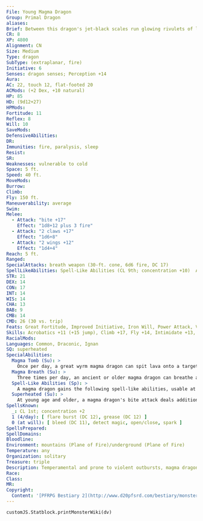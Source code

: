 ```yaml
---
File: Young Magma Dragon
Group: Primal Dragon
aliases: 
Brief: Between this dragon's jet-black scales run glowing rivulets of lava, and veins aglow with heat shine in the membranes of its wings.
CR: 8
XP: 4800
Alignment: CN
Size: Medium
Type: dragon
SubType: (extraplanar, fire)
Initiative: 6
Senses: dragon senses; Perception +14
Aura: 
AC: 22, touch 12, flat-footed 20
ACMods: (+2 Dex, +10 natural)
HP: 85
HD: (9d12+27)
HPMods: 
Fortitude: 11
Reflex: 8
Will: 10
SaveMods: 
DefensiveAbilities: 
DR: 
Immunities: fire, paralysis, sleep
Resist: 
SR: 
Weaknesses: vulnerable to cold
Space: 5 ft.
Speed: 40 ft.
MoveMods: 
Burrow: 
Climb: 
Fly: 150 ft.
Maneuverability: average
Swim: 
Melee: 
  - Attack: "bite +17"
    Effect: "1d8+12 plus 3 fire"
  - Attack: "2 claws +17"
    Effect: "1d6+8"
  - Attack: "2 wings +12"
    Effect: "1d4+4"
Reach: 5 ft.
Ranged: 
SpecialAttacks: breath weapon (30-ft. cone, 6d6 fire, DC 17)
SpellLikeAbilities: Spell-Like Abilities (CL 9th; concentration +10)  At Will-burning hands (DC 12)
STR: 21
DEX: 14
CON: 17
INT: 14
WIS: 14
CHA: 13
BAB: 9
CMB: 14
CMD: 26 (30 vs. trip)
Feats: Great Fortitude, Improved Initiative, Iron Will, Power Attack, Vital Strike
Skills: Acrobatics +11 (+15 jump), Climb +17, Fly +14, Intimidate +13, Perception +14, Sense Motive +14, Stealth +14, Swim +17
RacialMods: 
Languages: Common, Draconic, Ignan
SQ: superheated
SpecialAbilities:
  Magma Tomb (Su): >
    Once per day, a great wyrm magma dragon can spit lava onto a target within 120 feet, dealing damage normally for its breath weapon. This magma cools instantly-it does not continue doing damage at this point but does entrap the victim (see universal monster rules in appendix; DC equals the dragon's breath weapon save DC, 3d6 minutes, hardness 8, hp 45).
  Magma Breath (Su): >
    Three times per day, an ancient or older magma dragon can breathe a cone of lava instead of fire. The damage is unchanged, but the magma clings to those it damages, dealing half damage each round thereafter for 1d3 rounds. After this magma cools, it crumbles to dust.
  Spell-Like Abilities (Sp): >
    A magma dragon gains the following spell-like abilities, usable at will (unless indicated otherwise) on reaching the listed age category. Very young-burning hands; Juvenile-scorching ray; Adult- wall of fire; Old-fire shield (warm shield, constant); Ancient-delayed blast fireball (3/day); Great wyrm-wall of lava^[This spell is from the Pathfinder RPG Advanced Player's Guide].
  Superheated (Su): >
    At young age and older, a magma dragon's bite attack deals additional fire damage equal to its age category.
SpellsKnown:
  _: CL 1st; concentration +2
  1 (4/day): [ flare burst (DC 12), grease (DC 12) ]
  0 (at will): [ bleed (DC 11), detect magic, open/close, spark ]
SpellsPrepared: 
SpellDomains: 
Bloodline: 
Environment: mountains (Plane of Fire)/underground (Plane of Fire)
Temperature: any
Organization: solitary
Treasure: triple
Description: Temperamental and prone to violent outbursts, magma dragons are regarded by most other dragons as dangerously insane-an assumption that, more often than not, proves correct. One can rarely predict a magma dragon's state of mind until it either attacks or attempts to engage in conversation. For their part, magma dragons can justify all of their actions-they just rarely feel the need to do so.
Race: 
Class: 
MR: 
Copyright:
  Content: '[PFRPG Bestiary 2](http://www.d20pfsrd.com/bestiary/monster-listings/dragons/dragon/-primal-magma)'
---
```

```dataviewjs
customJS.Statblock.printMonsterWiki(dv)
```

